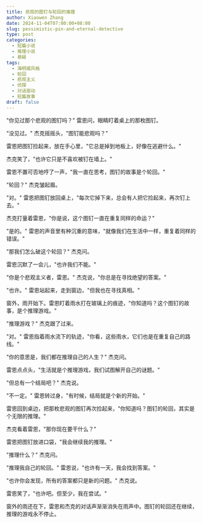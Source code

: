 ```yaml
---
title: 悲观的图钉与轮回的推理
author: Xiaowen Zhang
date: 2024-11-04T07:00:00+08:00
slug: pessimistic-pin-and-eternal-detective
type: post
categories:
  - 短篇小说
  - 推理小说
  - 悬疑
tags:
  - 海明威风格
  - 轮回
  - 悲观主义
  - 侦探
  - 对话驱动
  - 短篇故事
draft: false
---
```


"你见过那个悲观的图钉吗？" 雷恩问，眼睛盯着桌上的那枚图钉。

"没见过。" 杰克摇摇头，"图钉能悲观吗？"

雷恩把图钉捡起来，放在手心里，"它总是掉到地板上，好像在逃避什么。"

杰克笑了，"也许它只是不喜欢被钉在墙上。"

雷恩不置可否地哼了一声，"我一直在思考，图钉的故事是个轮回。"

"轮回？" 杰克皱起眉。

"对。" 雷恩把图钉放回桌上，"每次它掉下来，总会有人把它捡起来，再次钉上去。"

杰克打量着雷恩，"你是说，这个图钉一直在重复同样的命运？"

"是的。" 雷恩的声音里有种沉重的意味，"就像我们在生活中一样，重复着同样的错误。"

"那我们怎么破这个轮回？" 杰克问。

雷恩沉默了一会儿，"也许我们不能。"

"你是个悲观主义者，雷恩。" 杰克说，"你总是在寻找绝望的答案。"

"也许。" 雷恩站起来，走到窗边，"但我也在寻找真相。"

窗外，雨开始下。雷恩盯着雨水打在玻璃上的痕迹，"你知道吗？这个图钉的故事，是个推理游戏。"

"推理游戏？" 杰克跟了过来。

"对。" 雷恩指着雨水流下的轨迹，"你看，这些雨水，它们也是在重复自己的路线。"

"你的意思是，我们都在推理自己的人生？" 杰克问。

雷恩点点头，"生活就是个推理游戏，我们试图解开自己的谜题。"

"但总有一个结局吧？" 杰克说。

"不一定。" 雷恩转过身，"有时候，结局就是个新的开始。"

雷恩回到桌边，把那枚悲观的图钉再次捡起来，"你知道吗？图钉的轮回，其实是个无限的推理。"

杰克看着雷恩，"那你现在要干什么？"

雷恩把图钉放进口袋，"我会继续我的推理。"

"推理什么？" 杰克问。

"推理我自己的轮回。" 雷恩说，"也许有一天，我会找到答案。"

"也许你会发现，所有的答案都只是新的问题。" 杰克说。

雷恩笑了，"也许吧。但至少，我在尝试。"

窗外的雨还在下，雷恩和杰克的对话声渐渐消失在雨声中。图钉的轮回还在继续，推理的游戏永不停止。